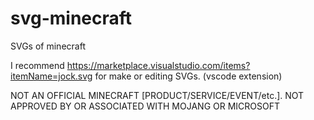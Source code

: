 # svg-minecraft
SVGs of minecraft

I recommend https://marketplace.visualstudio.com/items?itemName=jock.svg for make or editing SVGs. (vscode extension)



NOT AN OFFICIAL MINECRAFT [PRODUCT/SERVICE/EVENT/etc.]. NOT APPROVED BY OR ASSOCIATED WITH MOJANG OR MICROSOFT